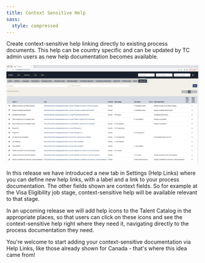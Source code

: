 ```yaml
---
title: Context Sensitive Help
sass:
  style: compressed
---
```


Create context-sensitive help linking directly to existing process documents. This help can be 
country specific and can be updated by TC admin users as new help documentation becomes available.

<div class="card-image-container">
  <img src="./../assets/images/v221/ContextHelp.png" 
        alt="Context Sensitive Help" class="card-image">
</div>

In this release we have introduced a new tab in Settings (Help Links) where you can define new 
help links, with a label and a link to your process documentation. The other fields shown are context 
fields. So for example at the Visa Eligibility job stage, context-sensitive help will be available
relevant to that stage.

In an upcoming release we will add help icons to the Talent Catalog in the appropriate places, so 
that users can click on these icons and see the context-sensitive help right where they need
it, navigating directly to the process documentation they need.

You're welcome to start adding your context-sensitive documentation via Help Links, like those 
already shown for Canada - that's where this idea came from!
